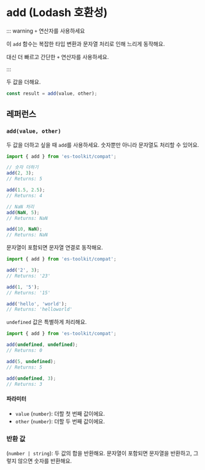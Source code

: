 # add (Lodash 호환성)

::: warning `+` 연산자를 사용하세요

이 `add` 함수는 복잡한 타입 변환과 문자열 처리로 인해 느리게 동작해요.

대신 더 빠르고 간단한 `+` 연산자를 사용하세요.

:::

두 값을 더해요.

```typescript
const result = add(value, other);
```

## 레퍼런스

### `add(value, other)`

두 값을 더하고 싶을 때 `add`를 사용하세요. 숫자뿐만 아니라 문자열도 처리할 수 있어요.

```typescript
import { add } from 'es-toolkit/compat';

// 숫자 더하기
add(2, 3);
// Returns: 5

add(1.5, 2.5);
// Returns: 4

// NaN 처리
add(NaN, 5);
// Returns: NaN

add(10, NaN);
// Returns: NaN
```

문자열이 포함되면 문자열 연결로 동작해요.

```typescript
import { add } from 'es-toolkit/compat';

add('2', 3);
// Returns: '23'

add(1, '5');
// Returns: '15'

add('hello', 'world');
// Returns: 'helloworld'
```

`undefined` 값은 특별하게 처리해요.

```typescript
import { add } from 'es-toolkit/compat';

add(undefined, undefined);
// Returns: 0

add(5, undefined);
// Returns: 5

add(undefined, 3);
// Returns: 3
```

#### 파라미터

- `value` (`number`): 더할 첫 번째 값이에요.
- `other` (`number`): 더할 두 번째 값이에요.

### 반환 값

(`number | string`): 두 값의 합을 반환해요. 문자열이 포함되면 문자열을 반환하고, 그렇지 않으면 숫자를 반환해요.